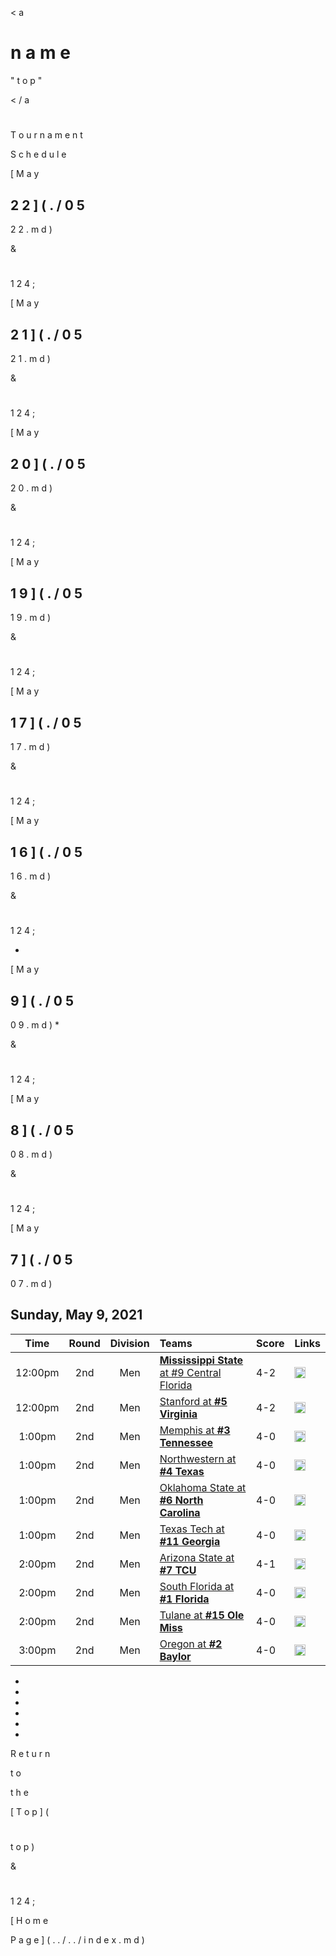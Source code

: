 <
a
 
n
a
m
e
=
"
t
o
p
"
>
<
/
a
>
 
 




#
 
T
o
u
r
n
a
m
e
n
t
 
S
c
h
e
d
u
l
e
 
 




[
M
a
y
 
2
2
]
(
.
/
0
5
-
2
2
.
m
d
)
 
&
#
1
2
4
;
 
[
M
a
y
 
2
1
]
(
.
/
0
5
-
2
1
.
m
d
)
 
&
#
1
2
4
;
 
[
M
a
y
 
2
0
]
(
.
/
0
5
-
2
0
.
m
d
)
 
&
#
1
2
4
;
 
[
M
a
y
 
1
9
]
(
.
/
0
5
-
1
9
.
m
d
)
 
&
#
1
2
4
;
 
[
M
a
y
 
1
7
]
(
.
/
0
5
-
1
7
.
m
d
)
 
&
#
1
2
4
;
 
[
M
a
y
 
1
6
]
(
.
/
0
5
-
1
6
.
m
d
)
 
&
#
1
2
4
;
 
*
[
M
a
y
 
9
]
(
.
/
0
5
-
0
9
.
m
d
)
*
 
&
#
1
2
4
;
 
[
M
a
y
 
8
]
(
.
/
0
5
-
0
8
.
m
d
)
 
&
#
1
2
4
;
 
[
M
a
y
 
7
]
(
.
/
0
5
-
0
7
.
m
d
)

## Sunday, May 9, 2021 <a name="05-09"></a>  

| **Time** | **Round** | **Division** | **Teams** | **Score** | **Links** |  
| :------: | :-------: | :----------: | :-------- | :-------- | :-------- |  
| 12:00pm  | 2nd       | Men          | [<b>Mississippi State</b> at #9 Central Florida](../ncaam/matches/R2_9-12_MSST_vs_UCF.md) | 4-2       | <a href="http://scores.tennisticker.de/usa/ustanc/conf/lp.html?lid=76" target="_blank"><img src="https://abs-0.twimg.com/emoji/v2/svg/1f4ca.svg" width="18" height="18" /></a> |  
| 12:00pm  | 2nd       | Men          | [Stanford at <b>#5 Virginia</b>](../ncaam/matches/R2_17-20_STAN_vs_UVA.md) | 4-2       | <a href="http://stats.statbroadcast.com/broadcast/?id=350363" target="_blank"><img src="https://abs-0.twimg.com/emoji/v2/svg/1f4ca.svg" width="18" height="18" /></a> |  
| 1:00pm   | 2nd       | Men          | [Memphis at <b>#3 Tennessee</b>](../ncaam/matches/R2_33-36_MEM_vs_TENN.md) | 4-0       | <a href="http://www.sidearmstats.com/utennessee/mten/" target="_blank"><img src="https://abs-0.twimg.com/emoji/v2/svg/1f4ca.svg" width="18" height="18" /></a> |  
| 1:00pm   | 2nd       | Men          | [Northwestern at <b>#4 Texas</b>](../ncaam/matches/R2_29-32_NW_vs_TEX.md) | 4-0       | <a href="http://sidearmstats.com/texas/mtennis/xlive.htm" target="_blank"><img src="https://abs-0.twimg.com/emoji/v2/svg/1f4ca.svg" width="18" height="18" /></a> |  
| 1:00pm   | 2nd       | Men          | [Oklahoma State at <b>#6 North Carolina</b>](../ncaam/matches/R2_45-48_OKST_vs_UNC.md) | 4-0       | <a href="http://stats.statbroadcast.com/statmonitr/?id=350570" target="_blank"><img src="https://abs-0.twimg.com/emoji/v2/svg/1f4ca.svg" width="18" height="18" /></a> |  
| 1:00pm   | 2nd       | Men          | [Texas Tech at <b>#11 Georgia</b>](../ncaam/matches/R2_41-44_TTU_vs_UGA.md) | 4-0       | <a href="https://georgiadogs.com/sports/2017/6/17/sports-m-tennis-spec-rel-vid-stream-html.aspx" target="_blank"><img src="https://abs-0.twimg.com/emoji/v2/svg/1f4ca.svg" width="18" height="18" /></a> |  
| 2:00pm   | 2nd       | Men          | [Arizona State at <b>#7 TCU</b>](../ncaam/matches/R2_49-52_AZST_vs_TCU.md) | 4-1       | <a href="https://www.sidearmstats.com/tcu/mten/xlive.htm" target="_blank"><img src="https://abs-0.twimg.com/emoji/v2/svg/1f4ca.svg" width="18" height="18" /></a> |  
| 2:00pm   | 2nd       | Men          | [South Florida at <b>#1 Florida</b>](../ncaam/matches/R2_1-4_USF_vs_FLA.md) | 4-0       | <a href="https://sidearmstats.com/florida/mten/" target="_blank"><img src="https://abs-0.twimg.com/emoji/v2/svg/1f4ca.svg" width="18" height="18" /></a> |  
| 2:00pm   | 2nd       | Men          | [Tulane at <b>#15 Ole Miss</b>](../ncaam/matches/R2_57-60_TULN_vs_MISS.md) | 4-0       | <a href="http://stats.statbroadcast.com/statmonitr/?id=350592" target="_blank"><img src="https://abs-0.twimg.com/emoji/v2/svg/1f4ca.svg" width="18" height="18" /></a> |  
| 3:00pm   | 2nd       | Men          | [Oregon at <b>#2 Baylor</b>](../ncaam/matches/R2_61-64_ORE_vs_BAY.md) | 4-0       | <a href="http://www.sidearmstats.com/baylor/mten/" target="_blank"><img src="https://abs-0.twimg.com/emoji/v2/svg/1f4ca.svg" width="18" height="18" /></a> |  


-
-
-
-
-
-




R
e
t
u
r
n
 
t
o
 
t
h
e
 
[
T
o
p
]
(
#
t
o
p
)
 
&
#
1
2
4
;
 
[
H
o
m
e
 
P
a
g
e
]
(
.
.
/
.
.
/
i
n
d
e
x
.
m
d
)